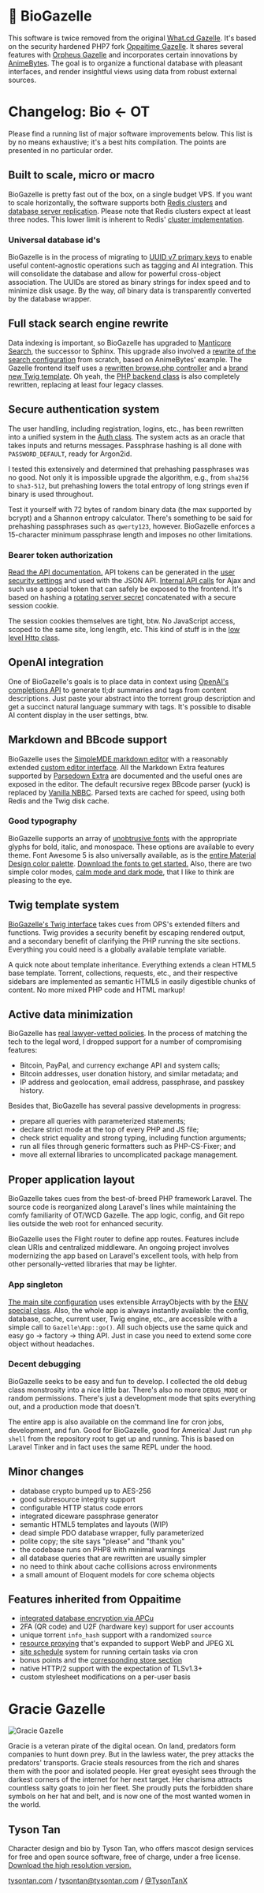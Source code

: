 # 🧪 BioGazelle

This software is twice removed from the original
[What.cd Gazelle](https://github.com/WhatCD/Gazelle).
It's based on the security hardened PHP7 fork
[Oppaitime Gazelle](https://github.com/biotorrents/oppaiMirror).
It shares several features with
[Orpheus Gazelle](https://github.com/OPSnet/Gazelle)
and incorporates certain innovations by
[AnimeBytes](https://github.com/anniemaybytes).
The goal is to organize a functional database with pleasant interfaces,
and render insightful views using data from robust external sources.

# Changelog: Bio ← OT

Please find a running list of major software improvements below.
This list is by no means exhaustive; it's a best hits compilation.
The points are presented in no particular order.

## Built to scale, micro or macro

BioGazelle is pretty fast out of the box, on a single budget VPS.
If you want to scale horizontally, the software supports both
[Redis clusters](app/Cache.php) and
[database server replication](app/Database.php).
Please note that Redis clusters expect at least three nodes.
This lower limit is inherent to Redis'
[cluster implementation](https://redis.io/docs/management/scaling/).

### Universal database id's

BioGazelle is in the process of migrating to
[UUID v7 primary keys](https://uuid.ramsey.dev/en/stable/rfc4122/version7.html)
to enable useful content-agnostic operations such as tagging and AI integration.
This will consolidate the database and allow for powerful cross-object association.
The UUIDs are stored as binary strings for index speed and to minimize disk usage.
By the way, *all* binary data is transparently converted by the database wrapper.

## Full stack search engine rewrite

Data indexing is important, so BioGazelle has upgraded to
[Manticore Search](https://manticoresearch.com),
the successor to Sphinx.
This upgrade also involved a
[rewrite of the search configuration](utilities/config/manticore.conf)
from scratch, based on AnimeBytes' example.
The Gazelle frontend itself uses a
[rewritten browse.php controller](sections/torrents/browse.php) and a
[brand new Twig template](templates/torrents/search.twig).
Oh yeah, the
[PHP backend class](app/Manticore.php)
is also completely rewritten, replacing at least four legacy classes.

## Secure authentication system

The user handling, including registration, logins, etc.,
has been rewritten into a unified system in the
[Auth class](app/Auth.php).
The system acts as an oracle that takes inputs and returns messages.
Passphrase hashing is all done with `PASSWORD_DEFAULT`, ready for Argon2id.

I tested this extensively and determined that prehashing passphrases was no good.
Not only it is impossible upgrade the algorithm, e.g., from `sha256` to `sha3-512`,
but prehashing lowers the total entropy of long strings even if binary is used throughout.

Test it yourself with 72 bytes of random binary data (the max supported by bcrypt) and a Shannon entropy calculator.
There's something to be said for prehashing passphrases such as `qwerty123`, however.
BioGazelle enforces a 15-character minimum passphrase length and imposes no other limitations.

### Bearer token authorization

[Read the API documentation.](https://docs.torrents.bio)
API tokens can be generated in the
[user security settings](sections/user/token.php)
and used with the JSON API.
[Internal API calls](app/API/Internal.php)
for Ajax and such use a special token that can safely be exposed to the frontend.
It's based on hashing a
[rotating server secret](crontab/siteApiSecret.php)
concatenated with a secure session cookie.

The session cookies themselves are tight, btw.
No JavaScript access, scoped to the same site, long length, etc.
This kind of stuff is in the
[low level Http class](app/Http.php).

## OpenAI integration

One of BioGazelle's goals is to place data in context using
[OpenAI's completions API](app/OpenAI.php)
to generate tl;dr summaries and tags from content descriptions.
Just paste your abstract into the torrent group description
and get a succinct natural language summary with tags.
It's possible to disable AI content display in the user settings, btw.

## Markdown and BBcode support

BioGazelle uses the
[SimpleMDE markdown editor](https://simplemde.com)
with a reasonably extended
[custom editor interface](templates/_base/textarea.twig).
All the Markdown Extra features supported by
[Parsedown Extra](https://github.com/erusev/parsedown-extra)
are documented and the useful ones are exposed in the editor.
The default recursive regex BBcode parser (yuck) is replaced by
[Vanilla NBBC](https://github.com/vanilla/nbbc).
Parsed texts are cached for speed, using both Redis and the Twig disk cache.

### Good typography

BioGazelle supports an array of
[unobtrusive fonts](resources/scss/assets/fonts.scss)
with the appropriate glyphs for bold, italic, and monospace.
These options are available to every theme.
Font Awesome 5 is also universally available, as is the
[entire Material Design color palette](resources/scss/assets/colors.scss).
[Download the fonts to get started.](https://torrents.bio/fonts.tgz)
Also, there are two simple color modes,
[calm mode and dark mode](resources/scss/global/colors.scss),
that I like to think are pleasing to the eye.

## Twig template system

[BioGazelle's Twig interface](app/Twig.php)
takes cues from OPS's extended filters and functions.
Twig provides a security benefit by escaping rendered output,
and a secondary benefit of clarifying the PHP running the site sections.
Everything you could need is a globally available template variable.

A quick note about template inheritance.
Everything extends a clean HTML5 base template.
Torrent, collections, requests, etc., and their respective sidebars
are implemented as semantic HTML5 in easily digestible chunks of content.
No more mixed PHP code and HTML markup!

## Active data minimization

BioGazelle has
[real lawyer-vetted policies](templates/siteText/legal).
In the process of matching the tech to the legal word,
I dropped support for a number of compromising features:

- Bitcoin, PayPal, and currency exchange API and system calls;
- Bitcoin addresses, user donation history, and similar metadata; and
- IP address and geolocation, email address, passphrase, and passkey history.

Besides that, BioGazelle has several passive developments in progress:

- prepare all queries with parameterized statements;
- declare strict mode at the top of every PHP and JS file;
- check strict equality and strong typing, including function arguments;
- run all files through generic formatters such as PHP-CS-Fixer; and
- move all external libraries to uncomplicated package management.

## Proper application layout

BioGazelle takes cues from the best-of-breed PHP framework Laravel.
The source code is reorganized along Laravel's lines while maintaining the comfy familiarity of OT/WCD Gazelle.
The app logic, config, and Git repo lies outside the web root for enhanced security.

BioGazelle uses the Flight router to define app routes.
Features include clean URIs and centralized middleware.
An ongoing project involves modernizing the app based on Laravel's excellent tools,
with help from other personally-vetted libraries that may be lighter.

### App singleton

[The main site configuration](config/public.php)
uses extensible ArrayObjects with by the
[ENV special class](app/ENV.php).
Also, the whole app is always instantly available:
the config, database, cache, current user, Twig engine, etc.,
are accessible with a simple call to `Gazelle\App::go()`.
All such objects use the same quick and easy go → factory → thing API.
Just in case you need to extend some core object without headaches.

### Decent debugging

BioGazelle seeks to be easy and fun to develop.
I collected the old debug class monstrosity into a nice little bar.
There's also no more `DEBUG_MODE` or random permissions.
There's just a development mode that spits everything out, and a production mode that doesn't.

The entire app is also available on the command line for cron jobs, development, and fun.
Good for BioGazelle, good for America!
Just run `php shell` from the repository root to get up and running.
This is based on Laravel Tinker and in fact uses the same REPL under the hood.

## Minor changes

- database crypto bumped up to AES-256
- good subresource integrity support
- configurable HTTP status code errors
- integrated diceware passphrase generator
- semantic HTML5 templates and layouts (WIP)
- dead simple PDO database wrapper, fully parameterized
- polite copy; the site says "please" and "thank you"
- the codebase runs on PHP8 with minimal warnings
- all database queries that are rewritten are usually simpler
- no need to think about cache collisions across environments
- a small amount of Eloquent models for core schema objects

## Features inherited from Oppaitime

- [integrated database encryption via APCu](app/Crypto.php)
- 2FA (QR code) and U2F (hardware key) support for user accounts
- unique torrent `info_hash` support with a randomized `source`
- [resource proxying](https://github.com/biotorrents/image-host) that's expanded to support WebP and JPEG XL
- [site schedule](sections/schedule) system for running certain tasks via cron
- bonus points and the [corresponding store section](sections/store)
- native HTTP/2 support with the expectation of TLSv1.3+
- custom stylesheet modifications on a per-user basis

# Gracie Gazelle

![Gracie Gazelle](public/images/mascot.png)

Gracie is a veteran pirate of the digital ocean.
On land, predators form companies to hunt down prey.
But in the lawless water, the prey attacks the predators' transports.
Gracie steals resources from the rich and shares them with the poor and isolated people.
Her great eyesight sees through the darkest corners of the internet for her next target.
Her charisma attracts countless salty goats to join her fleet.
She proudly puts the forbidden share symbols on her hat and belt, and is now one of the most wanted women in the world.

## Tyson Tan

Character design and bio by Tyson Tan, who offers mascot design services for free and open source software, free of charge, under a free license.
[Download the high resolution version.](public/images/mascotFullVersion.png)

[tysontan.com](https://tysontan.com) / <tysontan@tysontan.com> / [@TysonTanX](https://twitter.com/tysontanx)
